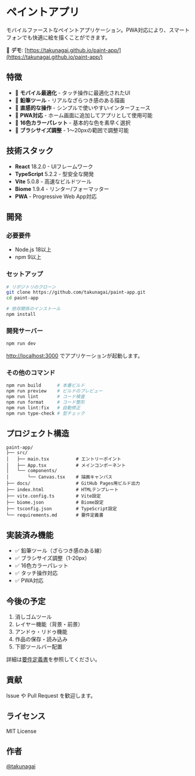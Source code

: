 # ペイントアプリ

モバイルファーストなペイントアプリケーション。PWA対応により、スマートフォンでも快適に絵を描くことができます。

🎨 **デモ**: [https://takunagai.github.io/paint-app/](https://takunagai.github.io/paint-app/)

## 特徴

- 📱 **モバイル最適化** - タッチ操作に最適化されたUI
- 🎨 **鉛筆ツール** - リアルなざらつき感のある描画
- 🎯 **直感的な操作** - シンプルで使いやすいインターフェース
- 📲 **PWA対応** - ホーム画面に追加してアプリとして使用可能
- 🌈 **16色カラーパレット** - 基本的な色を素早く選択
- 📏 **ブラシサイズ調整** - 1〜20pxの範囲で調整可能

## 技術スタック

- **React** 18.2.0 - UIフレームワーク
- **TypeScript** 5.2.2 - 型安全な開発
- **Vite** 5.0.8 - 高速なビルドツール
- **Biome** 1.9.4 - リンター/フォーマッター
- **PWA** - Progressive Web App対応

## 開発

### 必要要件

- Node.js 18以上
- npm 9以上

### セットアップ

```bash
# リポジトリのクローン
git clone https://github.com/takunagai/paint-app.git
cd paint-app

# 依存関係のインストール
npm install
```

### 開発サーバー

```bash
npm run dev
```

[http://localhost:3000](http://localhost:3000) でアプリケーションが起動します。

### その他のコマンド

```bash
npm run build      # 本番ビルド
npm run preview    # ビルドのプレビュー
npm run lint       # コード検査
npm run format     # コード整形
npm run lint:fix   # 自動修正
npm run type-check # 型チェック
```

## プロジェクト構造

```text
paint-app/
├── src/
│   ├── main.tsx          # エントリーポイント
│   ├── App.tsx           # メインコンポーネント
│   └── components/
│       └── Canvas.tsx    # 描画キャンバス
├── docs/                 # GitHub Pages用ビルド出力
├── index.html            # HTMLテンプレート
├── vite.config.ts        # Vite設定
├── biome.json            # Biome設定
├── tsconfig.json         # TypeScript設定
└── requirements.md       # 要件定義書
```

## 実装済み機能

- ✅ 鉛筆ツール（ざらつき感のある線）
- ✅ ブラシサイズ調整（1-20px）
- ✅ 16色カラーパレット
- ✅ タッチ操作対応
- ✅ PWA対応

## 今後の予定

1. 消しゴムツール
2. レイヤー機能（背景・前景）
3. アンドゥ・リドゥ機能
4. 作品の保存・読み込み
5. 下部ツールバー配置

詳細は[要件定義書](./requirements.md)を参照してください。

## 貢献

Issue や Pull Request を歓迎します。

## ライセンス

MIT License

## 作者

[@takunagai](https://github.com/takunagai)
